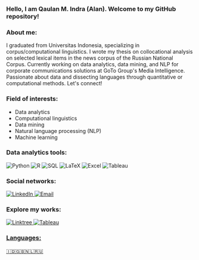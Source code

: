 ### Hello, I am Qaulan M. Indra (Alan). Welcome to my GitHub repository!

### About me:
I graduated from Universitas Indonesia, specializing in corpus/computational linguistics. I wrote my thesis on collocational analysis on selected lexical items in the news corpus of the Russian National Corpus. Currently working on data analytics, data mining, and NLP for corporate communications solutions at GoTo Group's Media Intelligence. Passionate about data and dissecting languages through quantitative or computational methods. Let's connect!

### Field of interests:
- Data analytics
- Computational linguistics
- Data mining
- Natural language processing (NLP)
- Machine learning

### Data analytics tools:
<p>
  <img alt="Python" src="https://img.shields.io/badge/-Python-3776AB?style=flat-square&logo=python&logoColor=white" />
  <img alt="R" src="https://img.shields.io/badge/-R-276DC3?style=flat-square&logo=r&logoColor=white" />
  <img alt="SQL" src="https://img.shields.io/badge/-SQL-003B57?style=flat-square&logo=postgresql&logoColor=white" />
  <img alt="LaTeX" src="https://img.shields.io/badge/-LaTeX-008080?style=flat-square&logo=latex&logoColor=white" />
  <img alt="Excel" src="https://img.shields.io/badge/-Excel-217346?style=flat-square&logo=microsoft-excel&logoColor=white" />
  <img alt="Tableau" src="https://img.shields.io/badge/-Tableau-E97627?style=flat-square&logo=tableau&logoColor=white" />
</p>

### Social networks:
<p>
  <a href="https://www.linkedin.com/in/qaulan/" target="_blank">
    <img alt="LinkedIn" src="https://img.shields.io/badge/-LinkedIn-0A66C2?style=flat-square&logo=linkedin&logoColor=white" />
  </a>
  <a href="mailto:qaulanmrf@gmail.com" target="_blank">
    <img alt="Email" src="https://img.shields.io/badge/-Email-D14836?style=flat-square&logo=gmail&logoColor=white" />
  </a>
</p>

### Explore my works:
<p>
  <a href="https://linktr.ee/alanindra" target="_blank">
    <img alt="Linktree" src="https://img.shields.io/badge/-Linktree-39E09B?style=flat-square&logo=linktree&logoColor=white" />
  </a>
  <a href="https://public.tableau.com/app/profile/qaulan/vizzes" target="_blank">
    <img alt="Tableau" src="https://img.shields.io/badge/-Tableau-E97627?style=flat-square&logo=tableau&logoColor=white" />
</p>

### Languages:
🇮🇩🇬🇧🇳🇱🇷🇺

<!---
alanindra/alanindra is a ✨ special ✨ repository because its `README.md` (this file) appears on your GitHub profile.
You can click the Preview link to take a look at your changes.
--->
